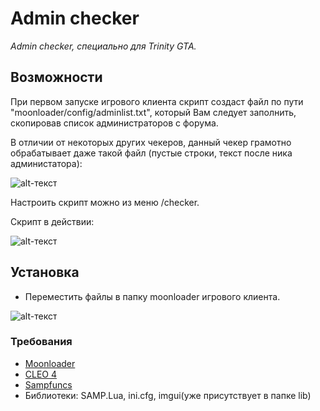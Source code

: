# Admin checker
*Admin checker, специально для Trinity GTA.*

## Возможности
При первом запуске игрового клиента скрипт создаст файл по пути "moonloader/config/adminlist.txt", который Вам следует заполнить, скопировав список администраторов с форума.

В отличии от некоторых других чекеров, данный чекер грамотно обрабатывает даже такой файл (пустые строки, текст после ника администатора): 

![alt-текст](https://c.radikal.ru/c02/1901/b8/17ab7a4c5165.png "Пример админ-списка")

Настроить скрипт можно из меню /checker.

Скрипт в действии:

![alt-текст](https://c.radikal.ru/c01/1901/9c/71866b87f5a8.png "Скрипт в действии")

## Установка

- Переместить файлы в папку moonloader игрового клиента.

![alt-текст](https://d.radikal.ru/d08/1901/80/bf8b819f2ae8.png "Как оно должно выглядеть в папке")

### Требования

- [Moonloader](http://blast.hk/moonloader)
- [CLEO 4](https://cleo.li)
- [Sampfuncs](https://blast.hk/sampfuncs)
- Библиотеки: SAMP.Lua, ini.cfg, imgui(уже присутствует в папке lib)